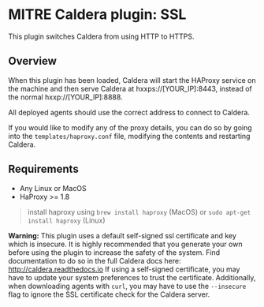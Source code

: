 # MITRE Caldera plugin: SSL

This plugin switches Caldera from using HTTP to HTTPS.

## Overview

When this plugin has been loaded, Caldera will start the HAProxy service on the machine and then serve Caldera at hxxps://[YOUR_IP]:8443, instead of the normal hxxp://[YOUR_IP]:8888.

All deployed agents should use the correct address to connect to Caldera. 

If you would like to modify any of the proxy details, you can do so by going into the `templates/haproxy.conf` file, modifying the contents and restarting Caldera.

## Requirements
* Any Linux or MacOS
* HaProxy >= 1.8

> install haproxy using `brew install haproxy` (MacOS) or `sudo apt-get install haproxy` (Linux)


**Warning:** This plugin uses a default self-signed ssl certificate and key which is insecure. It is highly recommended that you generate your own before using the plugin to increase the safety of the system. Find documentation to do so in the full Caldera docs here: http://caldera.readthedocs.io
If using a self-signed certificate, you may have to update your system preferences to trust the certificate. Additionally, when downloading agents with `curl`, you may have to use the `--insecure` flag to ignore the SSL certificate check for the Caldera server.
